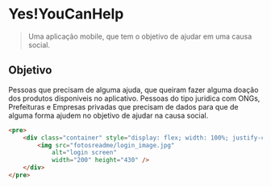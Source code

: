 # Yes!YouCanHelp
> Uma aplicação mobile, que tem o objetivo de ajudar em uma causa social.

## Objetivo
Pessoas que precisam de alguma ajuda, que queiram fazer alguma doação dos produtos disponiveis no aplicativo.
Pessoas do tipo juridica com ONGs, Prefeituras e Empresas privadas que precisam de dados para que de alguma forma ajudem no objetivo de ajudar na causa social.

```html
<pre>
    <div class="container" style="display: flex; width: 100%; justify-content:center; align-items: center; flex-direction: row">
        <img src="fotosreadme/login_image.jpg"
            alt="login screen"
            width="200" height="430" />
    </div>
</pre>
```